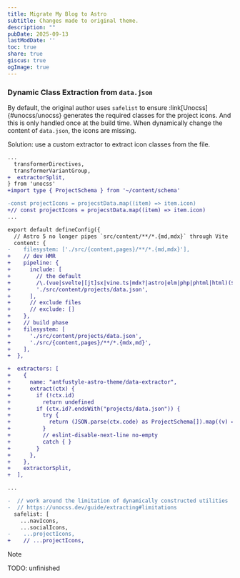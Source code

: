 ```yaml
---
title: Migrate My Blog to Astro
subtitle: Changes made to original theme.
description: ""
pubDate: 2025-09-13
lastModDate: ''
toc: true
share: true
giscus: true
ogImage: true
---
```


### Dynamic Class Extraction from `data.json`

By default, the original author uses `safelist` to ensure :link[Unocss]{#unocss/unocss} generates the
required classes for the project icons. And this is only handled once at the build time.
When dynamically change the content of `data.json`, the icons are missing.

Solution: use a custom extractor to extract icon classes from the file.

```diff lang=ts title=unocss.config.ts showLineNumbers=false
...
  transformerDirectives,
  transformerVariantGroup,
+  extractorSplit,
} from 'unocss'
+import type { ProjectSchema } from '~/content/schema'

-const projectIcons = projecstData.map((item) => item.icon)
+// const projectIcons = projecstData.map((item) => item.icon)
...

export default defineConfig({
  // Astro 5 no longer pipes `src/content/**/*.{md,mdx}` through Vite
  content: {
-    filesystem: ['./src/{content,pages}/**/*.{md,mdx}'],
+    // dev HMR
+    pipeline: {
+      include: [
+        // the default
+        /\.(vue|svelte|[jt]sx|vine.ts|mdx?|astro|elm|php|phtml|html)($|\?)/,
+        './src/content/projects/data.json',
+      ],
+      // exclude files
+      // exclude: []
+    },
+    // build phase
+    filesystem: [
+      './src/content/projects/data.json',
+      './src/{content,pages}/**/*.{mdx,md}',
+    ],
+  },

+  extractors: [
+    {
+      name: "antfustyle-astro-theme/data-extractor",
+      extract(ctx) {
+        if (!ctx.id)
+          return undefined
+        if (ctx.id?.endsWith("projects/data.json")) {
+          try {
+            return (JSON.parse(ctx.code) as ProjectSchema[]).map((v) => v.icon)
+          }
+          // eslint-disable-next-line no-empty
+          catch { }
+        }
+      },
+    },
+    extractorSplit,
+  ],

...

-  // work around the limitation of dynamically constructed utilities
-  // https://unocss.dev/guide/extracting#limitations
  safelist: [
    ...navIcons,
    ...socialIcons,
-    ...projectIcons,
+    // ...projectIcons,

```

> [!NOTE]
> TODO: unfinished
